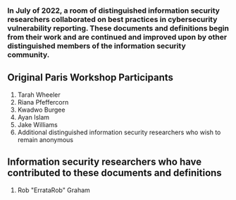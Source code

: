 ### In July of 2022, a room of distinguished information security researchers collaborated on best practices in cybersecurity vulnerability reporting. These documents and definitions begin from their work and are continued and improved upon by other distinguished members of the information security community.

## Original Paris Workshop Participants

1. Tarah Wheeler
1. Riana Pfeffercorn
1. Kwadwo Burgee
1. Ayan Islam
1. Jake Williams
1. Additional distinguished information security researchers who wish to remain anonymous

## Information security researchers who have contributed to these documents and definitions

1. Rob "ErrataRob" Graham
